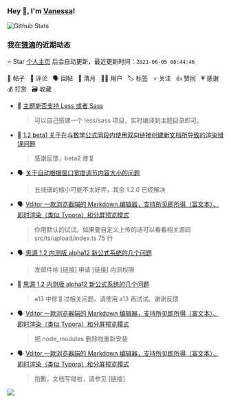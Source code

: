 ### Hey 👋, I'm [Vanessa](http://vanessa.b3log.org/)!

![Github Stats](https://github-readme-stats.vercel.app/api?username=Vanessa219&show_icons=true)

<!--events start -->

### 我在[链滴](https://ld246.com)的近期动态

⭐️ Star [个人主页](https://github.com/Vanessa219/Vanessa219) 后会自动更新，最近更新时间：`2021-06-05 08:44:46`

📝 帖子 &nbsp; 💬 评论 &nbsp; 🗣 回帖 &nbsp; 🌙 清月 &nbsp; 👨‍💻 用户 &nbsp; 🏷️ 标签 &nbsp; ⭐️ 关注 &nbsp; 👍 赞同 &nbsp; 💗 感谢 &nbsp; 💰 打赏 &nbsp; 🗃 收藏

* 💬 [主题能否支持 Less 或者 Sass](https://ld246.com/article/1622779288749/comment/1622792174456#comments)

  > 可以自己搭建一个 less/sass 项目，实时编译到主题目录即可。
* 💬 [1.2 beta1 关于在与数学公式同段内使用双向链接创建新文档所导致的渲染错误问题](https://ld246.com/article/1622728890749/comment/1622737755623#comments)

  > 感谢反馈，beta2 修复
* 🗣 [关于自动根据窗口宽度调节内容大小的问题](https://ld246.com/article/1622037543299/comment/1622078456198#comments)

  > 五线谱的缩小可能不太好弄，其余 1.2.0 已经解决
* 🗣 [Vditor 一款浏览器端的 Markdown 编辑器，支持所见即所得（富文本）、即时渲染（类似 Typora）和分屏预览模式](https://ld246.com/article/1549638745630/comment/1622619449067#comments)

  > 你用默认的试试。如果要自定义上传的话可以看看相关源码 src/ts/upload/index.ts 75 行
* 🗣 [思源 1.2 内测版 alpha12 新公式系统的几个问题](https://ld246.com/article/1622600228752/comment/1622626973870#comments)

  > 发邮件给 [链接] 申请 [链接] 内测权限
* 💬 [思源 1.2 内测版 alpha12 新公式系统的几个问题](https://ld246.com/article/1622600228752/comment/1622604316182#comments)

  > a13 中修复过相关问题，请使用 a13 再试试。谢谢反馈
* 🗣 [Vditor 一款浏览器端的 Markdown 编辑器，支持所见即所得（富文本）、即时渲染（类似 Typora）和分屏预览模式](https://ld246.com/article/1549638745630/comment/1621418380811#comments)

  > 把 node_modules 删除啦重新安装
* 🗣 [Vditor 一款浏览器端的 Markdown 编辑器，支持所见即所得（富文本）、即时渲染（类似 Typora）和分屏预览模式](https://ld246.com/article/1549638745630/comment/1622457382476#comments)

  > 抱歉，文档写错啦，请参见 [链接]


<!--events end -->

<a title="Hits" target="_blank" href="https://github.com/Vanessa219/Vanessa219"><img src="https://hits.b3log.org/Vanessa219/Vanessa219.svg"></a>
